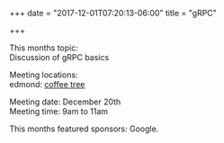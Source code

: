 +++
date = "2017-12-01T07:20:13-06:00"
title = "gRPC"

+++


This months topic:  
Discussion of gRPC basics  
    
Meeting locations:  
edmond: [coffee tree](http://coffeetree.coffee/)  
  
Meeting date:  December 20th  
Meeting time:  9am to 11am
  

This months featured sponsors: Google.